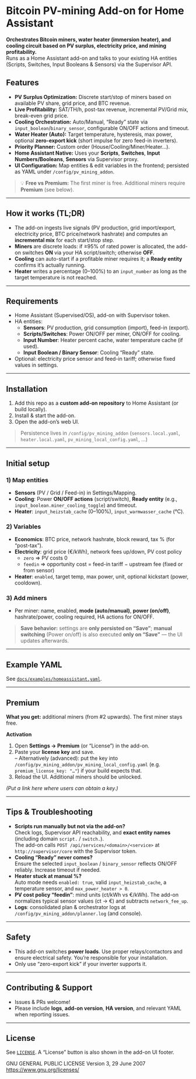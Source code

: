 # Bitcoin PV-mining Add-on for Home Assistant

**Orchestrates Bitcoin miners, water heater (immersion heater), and cooling circuit based on PV surplus, electricity price, and mining profitability.**  
Runs as a Home Assistant add-on and talks to your existing HA entities (Scripts, Switches, Input Booleans & Sensors) via the Supervisor API.

## Features

- **PV Surplus Optimization:** Discrete start/stop of miners based on available PV share, grid price, and BTC revenue.
- **Live Profitability:** SAT/TH/h, post-tax revenue, incremental PV/Grid mix, break-even grid price.
- **Cooling Orchestration:** Auto/Manual, “Ready” state via `input_boolean`/`binary_sensor`, configurable ON/OFF actions and timeout.
- **Water Heater (Auto):** Target temperature, hysteresis, max power, optional **zero-export kick** (short impulse for zero feed-in inverters).
- **Priority Planner:** Custom order (House/Cooling/Miner/Heater…).
- **Home Assistant Native:** Uses your **Scripts**, **Switches**, **Input Numbers/Booleans**, **Sensors** via Supervisor proxy.
- **UI Configuration:** Map entities & edit variables in the frontend; persisted as YAML under `/config/pv_mining_addon`.

> 💡 **Free vs Premium:** The first miner is free. Additional miners require **Premium** (see below).

---

## How it works (TL;DR)

- The add-on ingests live signals (PV production, grid import/export, electricity price, BTC price/network hashrate) and computes an **incremental mix** for each start/stop step.
- **Miners** are discrete loads: if ≥95% of rated power is allocated, the add-on switches **ON** via your HA script/switch; otherwise **OFF**.
- **Cooling** can auto-start if a profitable miner requires it; a **Ready entity** confirms it’s actually running.
- **Heater** writes a percentage (0–100%) to an `input_number` as long as the target temperature is not reached.

---

## Requirements

- Home Assistant (Supervised/OS), add-on with Supervisor token.
- HA entities:
  - **Sensors**: PV production, grid consumption (import), feed-in (export).
  - **Scripts/Switches**: Power ON/OFF per miner, ON/OFF for cooling.
  - **Input Number**: Heater percent cache, water temperature cache (if used).
  - **Input Boolean / Binary Sensor**: Cooling “Ready” state.
- Optional: electricity price sensor and feed-in tariff; otherwise fixed values in settings.

---

## Installation

1. Add this repo as a **custom add-on repository** to Home Assistant (or build locally).
2. Install & start the add-on.
3. Open the add-on’s web UI.

> Persistence lives in `/config/pv_mining_addon`
> (`sensors.local.yaml`, `heater.local.yaml`, `pv_mining_local_config.yaml`, …)

---

## Initial setup

### 1) Map entities
- **Sensors** (PV / Grid / Feed-in) in Settings/Mapping.
- **Cooling**: Power **ON/OFF actions** (script/switch), **Ready entity** (e.g., `input_boolean.miner_cooling_toggle`) and timeout.
- **Heater**: `input_heizstab_cache` (0–100%), `input_warmwasser_cache` (°C).

### 2) Variables
- **Economics**: BTC price, network hashrate, block reward, tax % (for “post-tax”).
- **Electricity**: grid price (€/kWh), network fees up/down, PV cost policy  
  - `zero` ⇒ PV costs 0  
  - `feedin` ⇒ opportunity cost = feed-in tariff − upstream fee (fixed or from sensor)
- **Heater**: `enabled`, target temp, max power, unit, optional kickstart (power, cooldown).

### 3) Add miners
- Per miner: name, enabled, **mode (auto/manual)**, **power (on/off)**, hashrate/power, cooling required, HA actions for ON/OFF.

> **Save behavior:** settings are **only persisted on “Save”**; **manual switching** (Power on/off) is also executed **only on “Save”** — the UI updates afterwards.

---

## Example YAML

See [`docs/examples/homeassistant.yaml`](docs/examples/homeassistant.yaml).

---

## Premium

**What you get:** additional miners (from #2 upwards). The first miner stays free.

**Activation**
1. Open **Settings → Premium** (or “License”) in the add-on.
2. Paste your **license key** and save.  
   – Alternatively (advanced): put the key into `/config/pv_mining_addon/pv_mining_local_config.yaml` (e.g. `premium_license_key: "…"`) if your build expects that.
3. Reload the UI. Additional miners should be unlocked.

*(Put a link here where users can obtain a key.)*

---

## Tips & Troubleshooting

- **Scripts run manually but not via the add-on?**  
  Check logs, Supervisor API reachability, and **exact entity names** (including domain `script.` / `switch.`).  
  The add-on calls `POST /api/services/<domain>/<service>` at `http://supervisor/core` with the Supervisor token.
- **Cooling “Ready” never comes?**  
  Ensure the selected `input_boolean` / `binary_sensor` reflects ON/OFF reliably. Increase timeout if needed.
- **Heater stuck at manual %?**  
  Auto mode needs `enabled: true`, valid `input_heizstab_cache`, a temperature sensor, and `max_power_heater > 0`.
- **PV cost policy “feedin”**: mind units (ct/kWh vs €/kWh). The add-on normalizes typical sensor values (ct → €) and subtracts `network_fee_up`.
- **Logs**: consolidated plan & orchestrator logs at `/config/pv_mining_addon/planner.log` (and console).

---

## Safety

- This add-on switches **power loads**. Use proper relays/contactors and ensure electrical safety. You’re responsible for your installation.
- Only use “zero-export kick” if your inverter supports it.

---

## Contributing & Support

- Issues & PRs welcome!  
- Please include **logs**, **add-on version**, **HA version**, and relevant YAML when reporting issues.

---

## License

See [`LICENSE`](LICENSE). A “License” button is also shown in the add-on UI footer.

GNU GENERAL PUBLIC LICENSE Version 3, 29 June 2007 <https://www.gnu.org/licenses/>